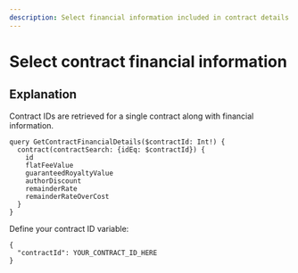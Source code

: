 ```yaml
---
description: Select financial information included in contract details.
---
```


# Select contract financial information

## Explanation

Contract IDs are retrieved for a single contract along with financial information.

```
query GetContractFinancialDetails($contractId: Int!) {
  contract(contractSearch: {idEq: $contractId}) {
    id
    flatFeeValue
    guaranteedRoyaltyValue
    authorDiscount
    remainderRate
    remainderRateOverCost
  }
}
```

Define your contract ID variable:

```
{
  "contractId": YOUR_CONTRACT_ID_HERE
}
```
